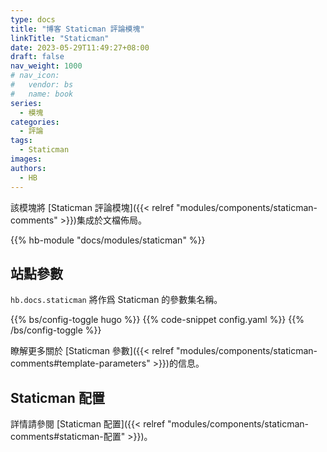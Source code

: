 ```yaml
---
type: docs
title: "博客 Staticman 評論模塊"
linkTitle: "Staticman"
date: 2023-05-29T11:49:27+08:00
draft: false
nav_weight: 1000
# nav_icon:
#   vendor: bs
#   name: book
series:
  - 模塊
categories:
  - 評論
tags:
  - Staticman
images:
authors:
  - HB
---
```


該模塊將 [Staticman 評論模塊]({{< relref "modules/components/staticman-comments" >}})集成於文檔佈局。

<!--more-->

{{% hb-module "docs/modules/staticman" %}}

## 站點參數

`hb.docs.staticman` 將作爲 Staticman 的參數集名稱。

{{% bs/config-toggle hugo %}}
{{% code-snippet config.yaml %}}
{{% /bs/config-toggle %}}

瞭解更多關於 [Staticman 參數]({{< relref "modules/components/staticman-comments#template-parameters" >}})的信息。

## Staticman 配置

詳情請參閱 [Staticman 配置]({{< relref "modules/components/staticman-comments#staticman-配置" >}})。
